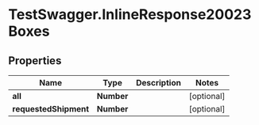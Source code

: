 # TestSwagger.InlineResponse20023Boxes

## Properties

Name | Type | Description | Notes
------------ | ------------- | ------------- | -------------
**all** | **Number** |  | [optional] 
**requestedShipment** | **Number** |  | [optional] 


